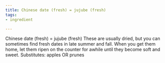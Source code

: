 ```yaml
---
title: Chinese date (fresh) = jujube (fresh)
tags:
- ingredient

---
```

Chinese date (fresh) = jujube (fresh) These are usually dried, but you can sometimes find fresh dates in late summer and fall. When you get them home, let them ripen on the counter for awhile until they become soft and sweet. Substitutes: apples OR prunes
